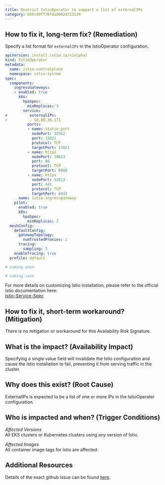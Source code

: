 ```yaml
---
title: Restrict IstioOperator to support a list of externalIPs
category: 655c49ff76fdad0024723139
---
```


## How to fix it, long-term fix? (Remediation)

Specify a list format for `externalIPs` in the IstioOperator configuration.

```yaml
apiVersion: install.istio.io/v1alpha1
kind: IstioOperator
metadata:  
  name: istio-controlplane
  namespace: istio-system
spec:
  components:
    ingressGateways:
    - enabled: true
      k8s:
        hpaSpec:
          minReplicas: 3
        service:
+          externalIPs:
+          - 10.80.36.171
          ports:
          - name: status-port
            nodePort: 32562
            port: 15021
            protocol: TCP
            targetPort: 15021
          - name: http2
            nodePort: 30623
            port: 80
            protocol: TCP
            targetPort: 8080
          - name: https
            nodePort: 32013
            port: 443
            protocol: TCP
            targetPort: 8443
      name: istio-ingressgateway
    pilot:
      enabled: true
      k8s:
        hpaSpec:
          minReplicas: 3
  meshConfig:
    defaultConfig:
      gatewayTopology:
        numTrustedProxies: 1
      tracing:
        sampling: 3
    enableTracing: true
  profile: default
```
```yaml Terraform
# coming soon
```
```yaml Pulumi
# coming soon
```

For more details on customizing Istio installation, please refer to the official Istio documentation here:  
[Istio-Service-Spec](https://istio.io/latest/docs/reference/config/istio.operator.v1alpha1/#ServiceSpec)

## How to fix it, short-term workaround? (Mitigation)

There is no mitigation or workaround for this Availability Risk Signature.

## What is the impact? (Availability Impact)

Specifying a single value field will invalidate the Istio configuration and cause the Istio installation to fail, preventing it from serving traffic in the cluster.

## Why does this exist? (Root Cause)

ExternalIPs is expected to be a list of one or more IPs in the IstioOperater configuration.

## Who is impacted and when? (Trigger Conditions)

_Affected Versions_  
All EKS clusters or Kubernetes clusters using any version of Istio.

_Affected Images_  
All container image tags for Istio are affected.

## Additional Resources

Details of the exact github issue can be found [here](https://github.com/istio/istio/issues/33984).